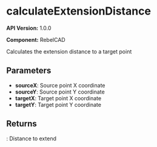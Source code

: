 # calculateExtensionDistance

**API Version:** 1.0.0

**Component:** RebelCAD

Calculates the extension distance to a target point

## Parameters

- **sourceX**: Source point X coordinate
- **sourceY**: Source point Y coordinate
- **targetX**: Target point X coordinate
- **targetY**: Target point Y coordinate

## Returns

: Distance to extend

